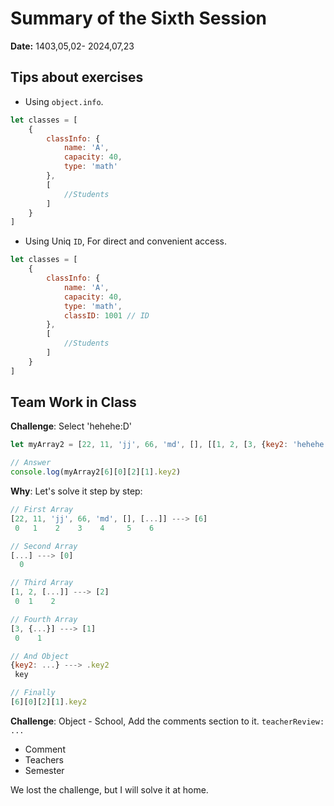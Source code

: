 # Summary of the Sixth Session
**Date:** 1403,05,02- 2024,07,23

## Tips about exercises
- Using `object.info`.
```js
let classes = [
    {
        classInfo: {
            name: 'A',
            capacity: 40,
            type: 'math'
        },
        [
            //Students
        ]
    }
]
```

- Using Uniq `ID`, For direct and convenient access.
```js
let classes = [
    {
        classInfo: {
            name: 'A',
            capacity: 40,
            type: 'math',
            classID: 1001 // ID
        },
        [
            //Students
        ]
    }
]
```

## Team Work in Class
**Challenge**: Select 'hehehe:D'
```js
let myArray2 = [22, 11, 'jj', 66, 'md', [], [[1, 2, [3, {key2: 'hehehe:D'}]]]]

// Answer
console.log(myArray2[6][0][2][1].key2)
```

**Why**: Let's solve it step by step:<br>
```js
// First Array
[22, 11, 'jj', 66, 'md', [], [...]] ---> [6]
 0   1    2    3    4     5    6

// Second Array
[...] ---> [0]
  0

// Third Array
[1, 2, [...]] ---> [2]
 0  1    2

// Fourth Array
[3, {...}] ---> [1]
 0    1

// And Object
{key2: ...} ---> .key2
 key

// Finally
[6][0][2][1].key2
```

**Challenge**: Object - School, Add the comments section to it. `teacherReview: ...`
- Comment
- Teachers
- Semester

We lost the challenge, but I will solve it at home.
